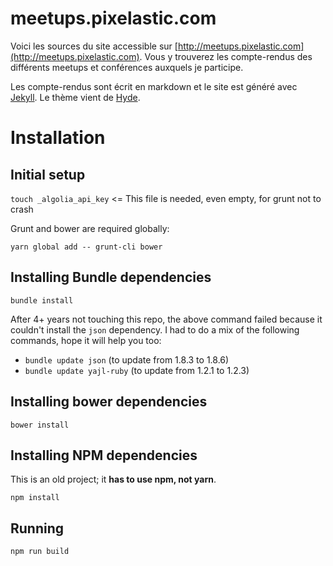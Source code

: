 # meetups.pixelastic.com

Voici les sources du site accessible sur [http://meetups.pixelastic.com](http://meetups.pixelastic.com).
Vous y trouverez les compte-rendus des différents meetups et conférences
auxquels je participe.

Les compte-rendus sont écrit en markdown et le site est généré avec
[Jekyll](http://jekyllrb.com/). Le thème vient de [Hyde](http://andhyde.com/).

# Installation

## Initial setup

`touch _algolia_api_key` <= This file is needed, even empty, for grunt not to
crash

Grunt and bower are required globally:

`yarn global add -- grunt-cli bower`

## Installing Bundle dependencies

`bundle install`

After 4+ years not touching this repo, the above command failed because it
couldn't install the `json` dependency. I had to do a mix of the following
commands, hope it will help you too:

- `bundle update json` (to update from 1.8.3 to 1.8.6)
- `bundle update yajl-ruby` (to update from 1.2.1 to 1.2.3)

## Installing bower dependencies

`bower install`


## Installing NPM dependencies

This is an old project; it **has to use npm, not yarn**.

`npm install`


## Running

`npm run build`


